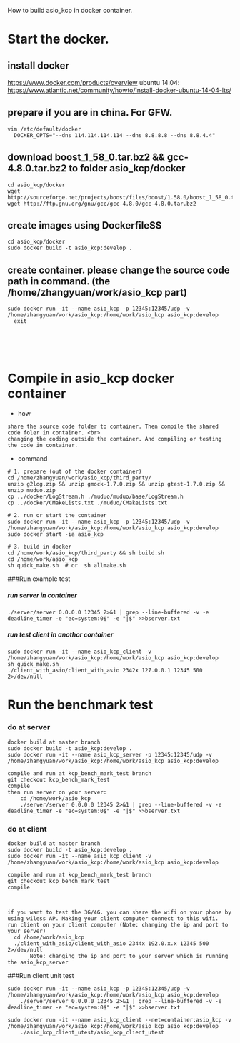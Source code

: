 How to build asio_kcp in docker container. 

# Start the docker.
## install docker
 https://www.docker.com/products/overview
 ubuntu 14.04: https://www.atlantic.net/community/howto/install-docker-ubuntu-14-04-lts/

## prepare if you are in china. For GFW.
```
vim /etc/default/docker
  DOCKER_OPTS="--dns 114.114.114.114 --dns 8.8.8.8 --dns 8.8.4.4"
```

## download boost_1_58_0.tar.bz2 && gcc-4.8.0.tar.bz2 to folder asio_kcp/docker
```
cd asio_kcp/docker
wget http://sourceforge.net/projects/boost/files/boost/1.58.0/boost_1_58_0.tar.bz2
wget http://ftp.gnu.org/gnu/gcc/gcc-4.8.0/gcc-4.8.0.tar.bz2
```

## create images using DockerfileSS
```
cd asio_kcp/docker
sudo docker build -t asio_kcp:develop .
```

## create container. please change the source code path in command. (the /home/zhangyuan/work/asio_kcp part)
```
sudo docker run -it --name asio_kcp -p 12345:12345/udp -v /home/zhangyuan/work/asio_kcp:/home/work/asio_kcp asio_kcp:develop
  exit
```


<br><br><br>


# Compile in asio_kcp docker container
* how
```
share the source code folder to container. Then compile the shared code foler in container. <br>
changing the coding outside the container. And compiling or testing the code in container.
```
* command
```
# 1. prepare (out of the docker container)
cd /home/zhangyuan/work/asio_kcp/third_party/
unzip g2log.zip && unzip gmock-1.7.0.zip && unzip gtest-1.7.0.zip && unzip muduo.zip
cp ../docker/LogStream.h ./muduo/muduo/base/LogStream.h
cp ../docker/CMakeLists.txt ./muduo/CMakeLists.txt

# 2. run or start the container
sudo docker run -it --name asio_kcp -p 12345:12345/udp -v /home/zhangyuan/work/asio_kcp:/home/work/asio_kcp asio_kcp:develop
sudo docker start -ia asio_kcp

# 3. build in docker
cd /home/work/asio_kcp/third_party && sh build.sh
cd /home/work/asio_kcp
sh quick_make.sh  # or  sh allmake.sh
```


###Run example test
##### run server in container
    ./server/server 0.0.0.0 12345 2>&1 | grep --line-buffered -v -e deadline_timer -e "ec=system:0$" -e "|$" >>bserver.txt
##### run test client in anothor container
    sudo docker run -it --name asio_kcp_client -v /home/zhangyuan/work/asio_kcp:/home/work/asio_kcp asio_kcp:develop
    sh quick_make.sh
    ./client_with_asio/client_with_asio 2342x 127.0.0.1 12345 500 2>/dev/null





# Run the benchmark test
### do at server
```
docker build at master branch
sudo docker build -t asio_kcp:develop .
sudo docker run -it --name asio_kcp_server -p 12345:12345/udp -v /home/zhangyuan/work/asio_kcp:/home/work/asio_kcp asio_kcp:develop

compile and run at kcp_bench_mark_test branch
git checkout kcp_bench_mark_test
compile
then run server on your server:
    cd /home/work/asio_kcp
    ./server/server 0.0.0.0 12345 2>&1 | grep --line-buffered -v -e deadline_timer -e "ec=system:0$" -e "|$" >>bserver.txt
```
### do at client
```
docker build at master branch
sudo docker build -t asio_kcp:develop .
sudo docker run -it --name asio_kcp_client -v /home/zhangyuan/work/asio_kcp:/home/work/asio_kcp asio_kcp:develop

compile and run at kcp_bench_mark_test branch
git checkout kcp_bench_mark_test
compile



if you want to test the 3G/4G. you can share the wifi on your phone by using wiless AP. Making your client computer connect to this wifi.
run client on your client computer (Note: changing the ip and port to your server)
  cd /home/work/asio_kcp
  ./client_with_asio/client_with_asio 2344x 192.0.x.x 12345 500 2>/dev/null
       Note: changing the ip and port to your server which is running the asio_kcp_server
```


###Run client unit test
```
sudo docker run -it --name asio_kcp -p 12345:12345/udp -v /home/zhangyuan/work/asio_kcp:/home/work/asio_kcp asio_kcp:develop
    ./server/server 0.0.0.0 12345 2>&1 | grep --line-buffered -v -e deadline_timer -e "ec=system:0$" -e "|$" >>bserver.txt

sudo docker run -it --name asio_kcp_client --net=container:asio_kcp -v /home/zhangyuan/work/asio_kcp:/home/work/asio_kcp asio_kcp:develop
    ./asio_kcp_client_utest/asio_kcp_client_utest
```
